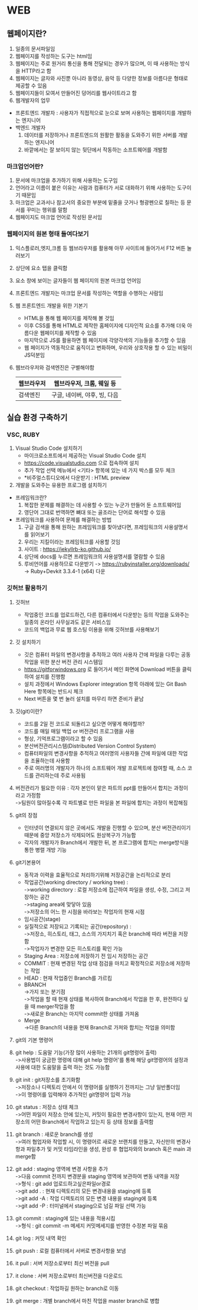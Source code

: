 # WEB

## 웹페이지란?

1. 일종의 문서파일임
2. 웹페이지를 작성하는 도구는 html임
3. 웹페이지는 주로 원거리 통신을 통해 전달되는 경우가 많으며, 이 때 사용하는 방식을 HTTP라고 함
4. 웹페이지는 글자와 사진뿐 아니라 동영상, 음악 등 다양한 정보를 아름다운 형태로 제공할 수 있음
5. 웹페이지들이 모여서 만들어진 덩어리를 웹사이트라고 함
6. 웹개발자의 업무
- 프론트엔드 개발자 : 사용자가 직접적으로 눈으로 보며 사용하는 웹페이지를 개발하는 엔지니어
- 백엔드 개발자 
    1. 데이터를 저장하거나 프론트엔드의 원활한 활동을 도와주기 위한 서버를 개발하는 엔지니어
    2. 바깥에서는 잘 보이지 않는 뒷단에서 작동하는 소프트웨어를 개발함

### 마크업언어란?

1. 문서에 마크업을 추가하기 위해 사용하는 도구임
2. 언어라고 이름이 붙은 이유는 사람과 컴퓨터가 서로 대화하기 위해 사용하는 도구이기 때문임
3. 마크업은 교과서나 참고서의 중요한 부분에 밑줄을 긋거나 형광펜으로 칠하는 등 문서를 꾸미는 행위를 말함
4. 웹페이지도 마크업 언어로 작성된 문서임

### 웹페이지의 원본 형태 들여다보기

1. 익스플로러,엣지,크롬 등 웹브라우저를 활용해 아무 사이트에 들어가서 F12 버튼 눌러보기
2. 상단에 요소 탭을 클릭함
3. 요소 창에 보이는 글자들이 웹 페이지의 원본 마크업 언어임
4. 프론트엔드 개발자는 마크업 문서를 작성하는 역할을 수행하는 사람임
5. 웹 프론트엔드 개발을 위한 기본기
    - HTML을 통해 웹 페이지를 제작해 볼 것임
    - 이후 CSS를 통해 HTML로 제작한 홈페이지에 디자인적 요소를 추가해 더욱 아름다운 웹페이지를 제작할 수 있음
    - 마지막으로 JS를 활용하면 웹 페이지에 각양각색의 기능들을 추가할 수 있음
    - 웹 페이지가 역동적으로 움직이고 변화하며, 우리와 상호작용 할 수 있는 비밀이 JS덕분임
6. 웹브라우저와 검색엔진은 구별해야함

    |웹브라우저|웹브라우저, 크롬, 웨일 등|
    |---|---|
    |검색엔진|구글, 네이버, 야후, 빙, 다음|

## 실습 환경 구축하기

### VSC, RUBY

1. Visual Studio Code 설치하기
    - 마이크로소프트에서 제공하는 Visual Studio Code 설치
    - https://code.visualstudio.com 으로 접속하여 설치
    - 추가 작업 선택 메뉴에서 <기타> 항목에 있는 네 가지 박스를 모두 체크
    - *비주얼스튜디오에서 다운받기 : HTML preview
2. 개발을 도와주는 유용한 프로그램 설치하기
- 프레임워크란?
    1. 복잡한 문제를 해결하는 데 사용할 수 있는 누군가 만들어 둔 소프트웨어임
    2. 영단어 그대로 번역하면 뼈대 또는 골조라는 단어로 해석할 수 있음
- 프레임워크를 사용하여 문제를 해결하는 방법
    1. 구글 검색을 통해 원하는 프레임워크를 찾아냈다면, 프레임워크의 사용설명서를 읽어보기
    2. 우리는 지킬이라는 프레임워크를 사용할 것임
    3. 사이트 : https://jekyllrb-ko.github.io/
    4. 상단에 docs를 누르면 프레임워크의 사용설명서를 열람할 수 있음
    5. 루비언어를 사용하므로 다운받기 -> https://rubyinstaller.org/downloads/ -> Ruby+Devkit 3.3.4-1 (x64) 다운

### 깃허브 활용하기

1. 깃허브
    - 작업중인 코드를 업로드하건, 다른 컴퓨터에서 다운받는 등의 작업을 도와주는 일종의 온라인 사무실과도 같은 서비스임
    - 코드의 백업과 무료 웹 호스팅 이용을 위해 깃허브를 사용해보기
2. 깃 설치하기
    - 깃은 컴퓨터 파일의 변경사항을 추적하고 여러 사용자 간에 파일을 다루는 공동 작업을 위한 분산 버전 관리 시스템임
    - https://gitforwindows.org 로 들어가서 메인 화면에 Download 버튼을 클릭하여 설치를 진행함
    - 설치 과정에서 Windows Explorer integration 항목 아래에 있는 Git Bash Here 항목에는 반드시 체크
    - Next 버튼을 몇 번 눌러 설치를 마무리 하면 준비가 끝남
3. 깃(git)이란?
    - 코드를 2일 전 코드로 되돌리고 싶으면 어떻게 해야할까?
    - 코드를 매일 매일 백업 or 버전관리 프로그램을 사용
    - 형상, 기억프로그램이라고 할 수 있음
    - 분산버전관리시스템(Distributed Version Control System)
    - 컴퓨터파일의 변경사항을 추적하고 여러명의 사용자들 간에 파일에 대한 작업을 조율하는데 사용함
    - 주로 여러명의 개발자가 하나의 소프트웨어 개발 프로젝트에 참여할 때, 소스 코드를 관리하는데 주로 사용됨
4. 버전관리가 필요한 이유 : 각자 본인이 맡은 파트의 ppt를 만들어서 합치는 과정이라고 가정함
 <br>->팀원이 많아질수록 각 파트별로 만든 파일을 본 파일에 합치는 과정이 복잡해짐

5. git의 장점
    - 인터넷이 연결되지 않은 곳에서도 개발을 진행할 수 있으며, 분산 버전관리이기때문에
    중앙 저장소가 삭제되어도 원상복구가 가능함
    - 각자의 개발자가 Branch에서 개발한 뒤, 본 프로그램에 합치는 merge방식을 통한 병렬 개방 기능
6. git기본용어
    - 동작과 이력을 효율적으로 처리하기위해 저장공간을 논리적으로 분리
    - 작업공간(working directory / working tree) : 
	<br>->working directory :  로컬 저장소에 접근하여 파일을 생성, 수정, 그리고 저장하는 공간
	<br>->staging area에 맞닿아 있음
	<br>->저장소의 어느 한 시점을 바라보는 작업자의 현재 시점
    - 임시공간(stage)
    - 실질적으로 저장되고 기록되는 공간(repository) : 
	<br>->저장소, 히스토리, 태그, 소스의 가지치기 혹은 branch에 따라 버전을 저장함
	<br>->작업자가 변경한 모든 히스토리를 확인 가능
    - Staging Area : 저장소에 저장하기 전 임시 저장하는 공간
    - COMMIT : 현재 변경된 작업 상태 점검을 마치고 확정적으로 저장소에 저장하는 작업
    - HEAD : 현재 작업중인 Branch를 가르킴
    - BRANCH
	<br>->가지 또는 분기점
	<br>->작업을 할 때 현재 상태를 복사하여 Branch에서 작업을 한 후, 완전하다 싶을 때 merger작업을 함
	<br>->새로운 Branch는 마지막 commit한 상태를 가져옴
    - Merge
	<br>->다른 Branch의 내용을 현재 Branch로 가져와 합치는 작업을 의미함

7. git의 기본 명령어
1. git help : 도움말 기능(가장 많이 사용하는 21개의 git명령어 출력)
	<br>->사용법이 궁금한 명령에 대해 git help 명령어'를 통해 해당 git명령어의 설정과
사용에 대한 도움말을 출력 하는 것도 가능함
2. git init :  git저장소를 초기화함
	<br>->저장소나 디렉토리 안에서 이 명령어를 실행하기 전까지는 그냥 일반폴더임
	<br>->이 명령어를 입력해야 추가적인 git명령어 입력 가능
3. git status : 저장소 상태 체크
	<br>->어떤 파일이 저장소 안에 있는지, 커밋이 필요한 변경사항이 있는지, 
	현재 어떤 저장소의 어떤  Branch에서 작업하고 있는지 등 상태 정보를 출력함
4. git branch : 새로운 branch를 생성
	<br>->여러 협업자와 작업할 시, 이 명령어르 새로운 브랜치를 만들고, 자신만의 변경사항과 파일추가 및
	커밋 타임라인을 생성, 완성 후 협업자와의 branch 혹은 main 과 merge함
5. git add : staging 영역에 변경 사항을 추가
	<br>->다음 commit 전까지 변경분을 staging 영역에 보관하여 변동 내역을 저장
	<br>->형식 : git add 업로드하고싶은파일or경로
	<br>->git add . : 현재 디렉토리의 모든 변경내용을 staging에 등록
	<br>->git add -A : 작업 디렉토리의 모든 변경 내용을 staging에 등록
	<br>->git add -P : 터미널에서 staging으로 넘길 파일 선택 가능
6. git commit : staging에 있는 내용을 적용시킴
	<br>->형식 : git commit -m 메세지 커밋메세지를 반영한 수정본 파일 묶음
7. git log : 커밋 내역 확인
8. git push : 로컬 컴퓨터에서 서버로 변경사항을 보냄
9. it pull : 서버 저장소로부터 최신 버전을 pull
10. it clone : 서버 저장소로부터 최신버전을 다운로드
11. git checkout : 작업하길 원하는 branch로 이동
12. git merge : 개별 branch에서 마친 작업을 master branch로 병합